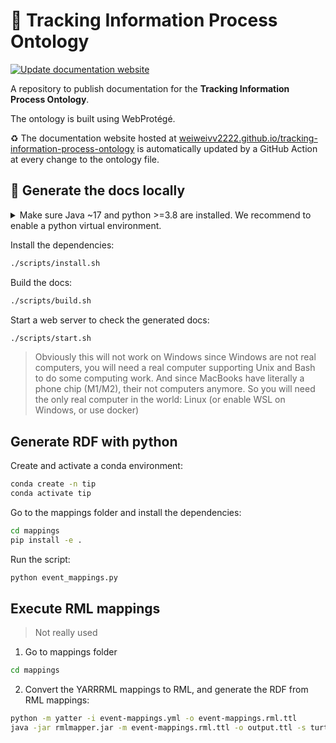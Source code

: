 # 🧲 Tracking Information Process Ontology

[![Update documentation website](https://github.com/weiweivv2222/tracking-information-process-ontology/actions/workflows/publish.yml/badge.svg)](https://github.com/weiweivv2222/tracking-information-process-ontology/actions/workflows/publish.yml)

A repository to publish documentation for the **Tracking Information Process Ontology**.

The ontology is built using WebProtégé.

♻️ The documentation website hosted at [weiweivv2222.github.io/tracking-information-process-ontology](https://weiweivv2222.github.io/tracking-information-process-ontology) is automatically updated by a GitHub Action at every change to the ontology file.

## 📖 Generate the docs locally

<details><summary>Make sure Java ~17 and python >=3.8 are installed. We recommend to enable a python virtual environment.</summary>

Create the virtual environment:
```bash
conda create -n tip
```

Activate the virtual environment:
```bash
conda activate tip
```
</details>

Install the dependencies:

```bash
./scripts/install.sh
```

Build the docs:

```bash
./scripts/build.sh
```

Start a web server to check the generated docs:

```bash
./scripts/start.sh
```

> Obviously this will not work on Windows since Windows are not real computers, you will need a real computer supporting Unix and Bash to do some computing work. And since MacBooks have literally a phone chip (M1/M2), their not computers anymore. So you will need the only real computer in the world: Linux (or enable WSL on Windows, or use docker)

## Generate RDF with python

Create and activate a conda environment:

```bash
conda create -n tip
conda activate tip
```

Go to the mappings folder and install the dependencies:

```bash
cd mappings
pip install -e .
```

Run the script:

```bash
python event_mappings.py
```

## Execute RML mappings

> Not really used

1. Go to mappings folder

```bash
cd mappings
```

2. Convert the YARRRML mappings to RML, and generate the RDF from RML mappings:

```bash
python -m yatter -i event-mappings.yml -o event-mappings.rml.ttl
java -jar rmlmapper.jar -m event-mappings.rml.ttl -o output.ttl -s turtle
```
